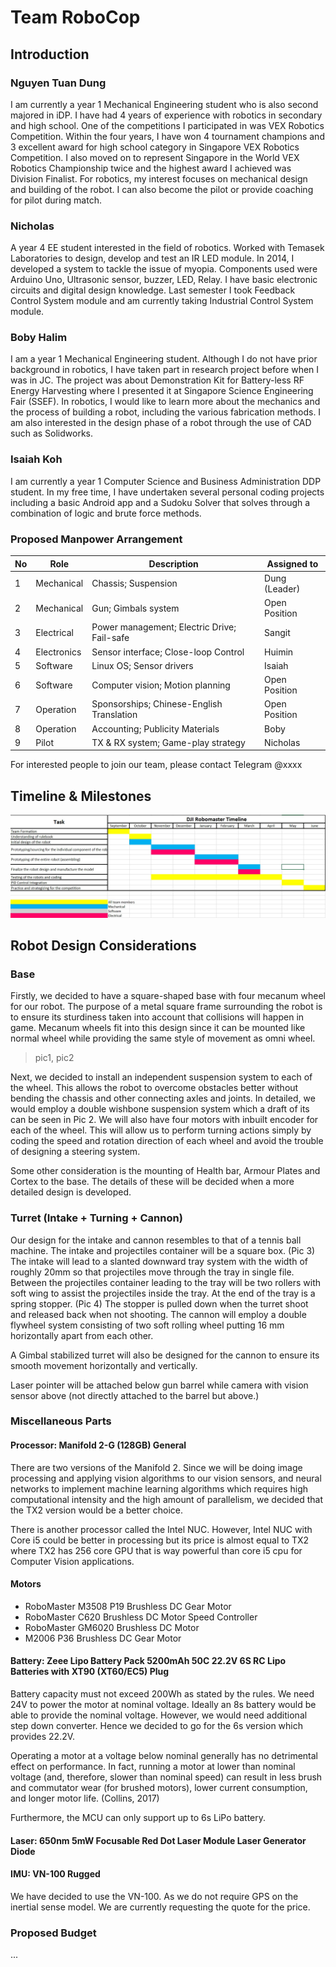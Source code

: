 # Team RoboCop

## Introduction

### Nguyen Tuan Dung

I am currently a year 1 Mechanical Engineering student who is also second majored in iDP. I have had 4 years of experience with robotics in secondary and high school. One of the competitions I participated in was VEX Robotics Competition. Within the four years, I have won 4 tournament champions and 3 excellent award for high school category in Singapore VEX Robotics Competition. I also moved on to represent Singapore in the World VEX Robotics Championship twice and the highest award I achieved was Division Finalist. For robotics, my interest focuses on mechanical design and building of the robot. I can also become the pilot or provide coaching for pilot during match.

### Nicholas

A year 4 EE student interested in the field of robotics. Worked with Temasek Laboratories to design, develop and test an IR LED module. In 2014, I developed a system to tackle the issue of myopia. Components used were Arduino Uno, Ultrasonic sensor, buzzer, LED, Relay. I have basic electronic circuits and digital design knowledge. Last semester I took Feedback Control System module and am currently taking Industrial Control System module.

### Boby Halim

I am a year 1 Mechanical Engineering student. Although I do not have prior background in robotics, I have taken part in research project before when I was in JC. The project was about Demonstration Kit for Battery-less RF Energy Harvesting where I presented it at Singapore Science Engineering Fair (SSEF). In robotics, I would like to learn more about the mechanics and the process of building a robot, including the various fabrication methods. I am also interested in the design phase of a robot through the use of CAD such as Solidworks.

### Isaiah Koh

I am currently a year 1 Computer Science and Business Administration DDP student. In my free time, I have undertaken several personal coding projects including a basic Android app and a Sudoku Solver that solves through a combination of logic and brute force methods.

### Proposed Manpower Arrangement
No| Role          |  Description                        | Assigned to       | 
--|---------------|---                                  |---                |
 1|  Mechanical   |  Chassis; Suspension                |  Dung (Leader)   |
 2|  Mechanical   |  Gun; Gimbals system                | Open Position|
 3|  Electrical   |  Power management; Electric Drive; Fail-safe   |  Sangit |
 4|  Electronics  |  Sensor interface; Close-loop Control | Huimin          | 
 5|  Software     | Linux OS; Sensor drivers            | Isaiah     | 
 6|  Software     | Computer vision; Motion planning    | Open Position     | 
 7|  Operation    | Sponsorships; Chinese-English Translation | Open Position     |   
 8|  Operation    | Accounting; Publicity Materials     | Boby     |  
 9|  Pilot        | TX & RX system; Game-play strategy  |  Nicholas            |

 For interested people to join our team, please contact Telegram @xxxx 

## Timeline & Milestones

![Timeline](./assets/robocop-timeline.jpg)

## Robot Design Considerations

### Base

Firstly, we decided to have a square-shaped base with four mecanum wheel for our robot. The purpose of a metal square frame surrounding the robot is to ensure its sturdiness taken into account that collisions will happen in game. Mecanum wheels fit into this design since it can be mounted like normal wheel while providing the same style of movement as omni wheel.

> pic1, pic2

Next, we decided to install an independent suspension system to each of the wheel. This allows the robot to overcome obstacles better without bending the chassis and other connecting axles and joints. In detailed, we would employ a double wishbone suspension system which a draft of its can be seen in Pic 2. We will also have four motors with inbuilt encoder for each of the wheel. This will allow us to perform turning actions simply by coding the speed and rotation direction of each wheel and avoid the trouble of designing a steering system. 

Some other consideration is the mounting of Health bar, Armour Plates and Cortex to the base. The details of these will be decided when a more detailed design is developed.

### Turret (Intake + Turning + Cannon)

Our design for the intake and cannon resembles to that of a tennis ball machine. The intake and projectiles container will be a square box. (Pic 3) The intake will lead to a slanted downward tray system with the width of roughly 20mm so that projectiles move through the tray in single file.  Between the projectiles container leading to the tray will be two rollers with soft wing to assist the projectiles inside the tray. At the end of the tray is a spring stopper. (Pic 4) The stopper is pulled down when the turret shoot and released back when not shooting. The cannon will employ a double flywheel system consisting of two soft rolling wheel putting 16 mm horizontally apart from each other. 

A Gimbal stabilized turret will also be designed for the cannon to ensure its smooth movement horizontally and vertically.

Laser pointer will be attached below gun barrel while camera with vision sensor above (not directly attached to the barrel but above.)

### Miscellaneous Parts

#### Processor: Manifold 2-G (128GB) General
There are two versions of the Manifold 2. Since we will be doing image processing and applying vision algorithms to our vision sensors, and neural networks to implement machine learning algorithms which requires high computational intensity and the high amount of parallelism, we decided that the TX2 version would be a better choice.

There is another processor called the Intel NUC.  However, Intel NUC with Core i5 could be better in processing but its price is almost equal to TX2 where TX2 has 256 core GPU that is way powerful than core i5 cpu for Computer Vision applications.

#### Motors

* RoboMaster M3508 P19 Brushless DC Gear Motor
* RoboMaster C620 Brushless DC Motor Speed Controller 
* RoboMaster GM6020 Brushless DC Motor
* M2006 P36 Brushless DC Gear Motor

#### Battery: Zeee Lipo Battery Pack 5200mAh 50C 22.2V 6S RC Lipo Batteries with XT90 (XT60/EC5) Plug

Battery capacity must not exceed 200Wh as stated by the rules. We need 24V to power the motor at nominal voltage. Ideally an 8s battery would be able to provide the nominal voltage. However, we would need additional step down converter. Hence we decided to go for the 6s version which provides 22.2V. 

Operating a motor at a voltage below nominal generally has no detrimental effect on performance. In fact, running a motor at lower than nominal voltage (and, therefore, slower than nominal speed) can result in less brush and commutator wear (for brushed motors), lower current consumption, and longer motor life. (Collins, 2017)

Furthermore, the MCU can only support up to 6s LiPo battery.

#### Laser: 650nm 5mW Focusable Red Dot Laser Module Laser Generator Diode

#### IMU: VN-100 Rugged

We have decided to use the VN-100. As we do not require GPS on the inertial sense model. We are currently requesting the quote for the price. 

### Proposed Budget

...